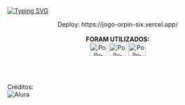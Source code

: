 

[![Typing SVG](https://readme-typing-svg.herokuapp.com?font=Montserrat&size=30&pause=1000&color=1E698A&random=false&width=435&lines=Jogo+do+número+secreto)](https://git.io/typing-svg)<br>
<div style="display: inline_block" align = "center">
  Deploy: https://jogo-orpin-six.vercel.app/ <BR><br>
<STRONG> FORAM UTILIZADOS: </STRONG><BR>
<img align="center" alt="Polly-VS" height="30" width="40" src="https://cdn.jsdelivr.net/gh/devicons/devicon/icons/vscode/vscode-original.svg">  
<img align="center" alt="Polly-Html" height="30" width="40" src="https://cdn.jsdelivr.net/gh/devicons/devicon/icons/html5/html5-original.svg">
<img align="center" alt="Polly-eclipse" height="30" width="40" src="https://skillicons.dev/icons?i=js" /> 
</div>

<br><br>

  Créditos: <br> ![Alura](https://img.shields.io/badge/Alura-1E698A?style=for-the-badge&logo=chipperci&logoColor=white)<br>

